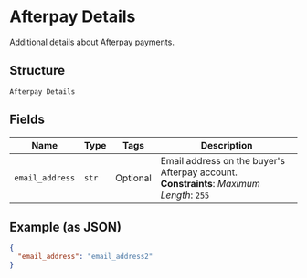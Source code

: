 
# Afterpay Details

Additional details about Afterpay payments.

## Structure

`Afterpay Details`

## Fields

| Name | Type | Tags | Description |
|  --- | --- | --- | --- |
| `email_address` | `str` | Optional | Email address on the buyer's Afterpay account.<br>**Constraints**: *Maximum Length*: `255` |

## Example (as JSON)

```json
{
  "email_address": "email_address2"
}
```

